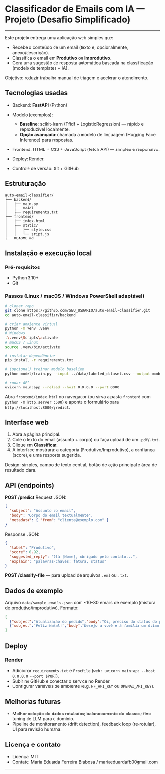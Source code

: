 # Classificador de Emails com IA — Projeto (Desafio Simplificado)

---

Este projeto entrega uma aplicação web simples que:

* Recebe o conteúdo de um email (texto e, opcionalmente, anexo/descrição).
* Classifica o email em **Produtivo** ou **Improdutivo**.
* Gera uma sugestão de resposta automática baseada na classificação (modelo de templates + IA).

Objetivo: reduzir trabalho manual de triagem e acelerar o atendimento.

## Tecnologias usadas

* Backend: **FastAPI** (Python)
* Modelo (exemplos):

  * **Baseline**: scikit-learn (Tfidf + LogisticRegression) — rápido e reproduzível localmente.
  * **Opção avançada**: chamada a modelo de linguagem (Hugging Face Inference) para respostas.
* Frontend: HTML + CSS + JavaScript (fetch API) — simples e responsivo.
* Deploy: Render.
* Controle de versão: Git + GitHub

## Estruturação

```
auto-email-classifier/
├── backend/
│   ├── main.py              
│   ├── model
│   ├── requirements.txt
├── frontend/
│   ├── index.html
│   ├── static/
│   │   ├── style.css
│   │   └── sript.js
├── README.md
```

## Instalação e execução local

### Pré-requisitos

* Python 3.10+
* Git

### Passos (Linux / macOS / Windows PowerShell adaptável)

```bash
# clonar repo
git clone https://github.com/SEU_USUARIO/auto-email-classifier.git
cd auto-email-classifier/backend

# criar ambiente virtual
python -m venv .venv
# Windows
.\.venv\Scripts\activate
# macOS / Linux
source .venv/bin/activate

# instalar dependências
pip install -r requirements.txt

# (opcional) treinar modelo baseline
python model/train.py --input ../data/labeled_dataset.csv --output model/model.joblib

# rodar API
uvicorn main:app --reload --host 0.0.0.0 --port 8000
```

Abra `frontend/index.html` no navegador (ou sirva a pasta `frontend` com `python -m http.server 5500`) e aponte o formulário para `http://localhost:8000/predict`.

## Interface web

1. Abra a página principal.
2. Cole o texto do email (assunto + corpo) ou faça upload de um `.pdf`/`.txt`.
3. Clique em **Classificar**.
4. A interface mostrará: a categoria (Produtivo/Improdutivo), a confiança (score), e uma resposta sugerida.

Design: simples, campo de texto central, botão de ação principal e área de resultado clara.

## API (endpoints)

**POST /predict**
Request JSON:

```json
{
  "subject": "Assunto do email",
  "body": "Corpo do email textualmente",
  "metadata": { "from": "cliente@exemplo.com" }
}
```

Response JSON:

```json
{
  "label": "Produtivo",
  "score": 0.92,
  "suggested_reply": "Olá [Nome], obrigado pelo contato...",
  "explain": "palavras-chaves: fatura, status"
}
```

**POST /classify-file** — para upload de arquivos `.eml` ou `.txt`.

## Dados de exemplo

Arquivo `data/sample_emails.json` com ~10–30 emails de exemplo (mistura de produtivo/improdutivo). Formato:

```json
[
  {"subject":"Atualização do pedido","body":"Oi, preciso do status do pedido 1234." , "label":"Produtivo"},
  {"subject":"Feliz Natal!","body":"Desejo a você e à família um ótimo Natal!", "label":"Improdutivo"}
]
```

## Deploy

### Render 

* Adicionar `requirements.txt` e `Procfile` (`web: uvicorn main:app --host 0.0.0.0 --port $PORT`).
* Subir no GitHub e conectar o service no Render.
* Configurar variáveis de ambiente (e.g. `HF_API_KEY` ou `OPENAI_API_KEY`).

## Melhorias futuras

* Melhor coleção de dados rotulados; balanceamento de classes; fine-tuning de LLM para o domínio.
* Pipeline de monitoramento (drift detection), feedback loop (re-rotular), UI para revisão humana.

## Licença e contato

* Licença: MIT
* Contato: Maria Eduarda Ferreira Brabosa / mariaeduardafb00gmail.com

---
